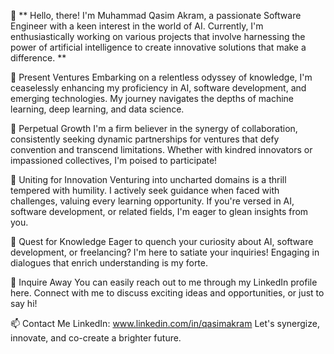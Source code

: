 👋 ** Hello, there! I'm Muhammad Qasim Akram, a passionate Software Engineer with a keen interest in the world of AI. Currently, I'm enthusiastically working on various projects that involve harnessing the power of artificial intelligence to create innovative solutions that make a difference. **

🔭 Present Ventures
Embarking on a relentless odyssey of knowledge, I'm ceaselessly enhancing my proficiency in AI, software development, and emerging technologies. My journey navigates the depths of machine learning, deep learning, and data science.

🌱 Perpetual Growth
I'm a firm believer in the synergy of collaboration, consistently seeking dynamic partnerships for ventures that defy convention and transcend limitations. Whether with kindred innovators or impassioned collectives, I'm poised to participate!

👯 Uniting for Innovation
Venturing into uncharted domains is a thrill tempered with humility. I actively seek guidance when faced with challenges, valuing every learning opportunity. If you're versed in AI, software development, or related fields, I'm eager to glean insights from you.

🤔 Quest for Knowledge
Eager to quench your curiosity about AI, software development, or freelancing? I'm here to satiate your inquiries! Engaging in dialogues that enrich understanding is my forte.

💬 Inquire Away
You can easily reach out to me through my LinkedIn profile here. Connect with me to discuss exciting ideas and opportunities, or just to say hi!

📫 Contact Me
LinkedIn: www.linkedin.com/in/qasimakram
Let's synergize, innovate, and co-create a brighter future.

